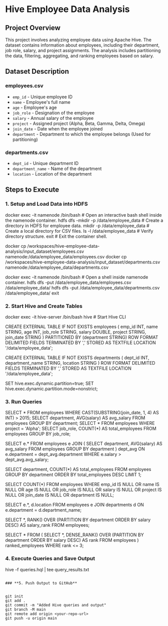 # Hive Employee Data Analysis

## Project Overview

This project involves analyzing employee data using Apache Hive. The dataset contains information about employees, including their department, job role, salary, and project assignments. The analysis includes partitioning the data, filtering, aggregating, and ranking employees based on salary.

## Dataset Description

### **employees.csv**

- `emp_id` - Unique employee ID
- `name` - Employee's full name
- `age` - Employee's age
- `job_role` - Designation of the employee
- `salary` - Annual salary of the employee
- `project` - Assigned project (Alpha, Beta, Gamma, Delta, Omega)
- `join_date` - Date when the employee joined
- `department` - Department to which the employee belongs (Used for partitioning)

### **departments.csv**

- `dept_id` - Unique department ID
- `department_name` - Name of the department
- `location` - Location of the department

## Steps to Execute

### **1. Setup and Load Data into HDFS**


docker exec -it namenode /bin/bash  # Open an interactive bash shell inside the namenode container.
hdfs dfs -mkdir -p /data/employee_data  # Create a directory in HDFS for employee data.
mkdir -p /data/employee_data  # Create a local directory for CSV files.
ls -l /data/employee_data  # Verify directory structure.
exit  # Exit the container shell.



docker cp /workspaces/hive-employee-data-analysis/input_dataset/employees.csv namenode:/data/employee_data/employees.csv
docker cp /workspaces/hive-employee-data-analysis/input_dataset/departments.csv namenode:/data/employee_data/departments.csv



docker exec -it namenode /bin/bash  # Open a shell inside namenode container.
hdfs dfs -put /data/employee_data/employees.csv /data/employee_data/
hdfs dfs -put /data/employee_data/departments.csv /data/employee_data/
exit


### **2. Start Hive and Create Tables**


docker exec -it hive-server /bin/bash
hive  # Start Hive CLI



CREATE EXTERNAL TABLE IF NOT EXISTS employees (
    emp_id INT,
    name STRING,
    age INT,
    job_role STRING,
    salary DOUBLE,
    project STRING,
    join_date STRING
)
PARTITIONED BY (department STRING)
ROW FORMAT DELIMITED
FIELDS TERMINATED BY ','
STORED AS TEXTFILE
LOCATION '/data/employee_data';

CREATE EXTERNAL TABLE IF NOT EXISTS departments (
    dept_id INT,
    department_name STRING,
    location STRING
)
ROW FORMAT DELIMITED
FIELDS TERMINATED BY ','
STORED AS TEXTFILE
LOCATION '/data/employee_data';

SET hive.exec.dynamic.partition=true;
SET hive.exec.dynamic.partition.mode=nonstrict;


### **3. Run Queries**


SELECT * FROM employees WHERE CAST(SUBSTRING(join_date, 1, 4) AS INT) > 2015;
SELECT department, AVG(salary) AS avg_salary FROM employees GROUP BY department;
SELECT * FROM employees WHERE project = 'Alpha';
SELECT job_role, COUNT(*) AS total_employees FROM employees GROUP BY job_role;

SELECT e.* FROM employees e
JOIN (
    SELECT department, AVG(salary) AS avg_salary FROM employees GROUP BY department
) dept_avg
ON e.department = dept_avg.department
WHERE e.salary > dept_avg.avg_salary;

SELECT department, COUNT(*) AS total_employees
FROM employees GROUP BY department
ORDER BY total_employees DESC LIMIT 1;

SELECT COUNT(*) FROM employees WHERE emp_id IS NULL OR name IS NULL OR age IS NULL
OR job_role IS NULL OR salary IS NULL OR project IS NULL OR join_date IS NULL OR department IS NULL;

SELECT e.*, d.location FROM employees e JOIN departments d ON e.department = d.department_name;

SELECT *, RANK() OVER (PARTITION BY department ORDER BY salary DESC) AS salary_rank FROM employees;

SELECT * FROM (
    SELECT *, DENSE_RANK() OVER (PARTITION BY department ORDER BY salary DESC) AS rank
    FROM employees
) ranked_employees WHERE rank <= 3;


### **4. Execute Queries and Save Output**


hive -f queries.hql | tee query_results.txt
```

### **5. Push Output to GitHub**


git init
git add .
git commit -m "Added Hive queries and output"
git branch -M main
git remote add origin <your-repo-url>
git push -u origin main
```


